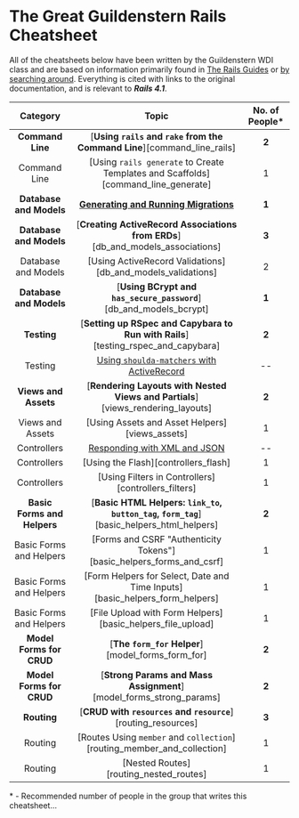 # The Great Guildenstern Rails Cheatsheet

All of the cheatsheets below have been written by the Guildenstern WDI class and are based on information primarily found in [The Rails Guides](http://guides.rubyonrails.org/) or [by searching around](http://www.google.com). Everything is cited with links to the original documentation, and is relevant to ***Rails 4.1***.

| Category                    | Topic                                                                            | No. of People* |
|:---------------------------:|:--------------------------------------------------------------------------------:|:--------------:|
| **Command Line**            | [**Using `rails` and `rake` from the Command Line**][command_line_rails]                  | **2** |
|   Command Line              | [Using `rails generate` to Create Templates and Scaffolds][command_line_generate]         |   1   |
| **Database and Models**     | [**Generating and Running Migrations**][db_and_models_migrations]                         | **1** |
| **Database and Models**     | [**Creating ActiveRecord Associations from ERDs**][db_and_models_associations]            | **3** |
|   Database and Models       | [Using ActiveRecord Validations][db_and_models_validations]                               |   2   |
| **Database and Models**     | [**Using BCrypt and `has_secure_password`**][db_and_models_bcrypt]                        | **1** |
| **Testing**                 | [**Setting up RSpec and Capybara to Run with Rails**][testing_rspec_and_capybara]         | **2** |
|   Testing                   | [Using `shoulda-matchers` with ActiveRecord][testing_using_shoulda-matchers]              | --    |
| **Views and Assets**        | [**Rendering Layouts with Nested Views and Partials**][views_rendering_layouts]           | **2** |
|   Views and Assets          | [Using Assets and Asset Helpers][views_assets]                                            |   1   |
|   Controllers               | [Responding with XML and JSON][controllers_xml_and_json]                                  | --    |
|   Controllers               | [Using the Flash][controllers_flash]                                                      |   1   |
|   Controllers               | [Using Filters in Controllers][controllers_filters]                                       |   1   |
| **Basic Forms and Helpers** | [**Basic HTML Helpers: `link_to`, `button_tag`, `form_tag`**][basic_helpers_html_helpers] | **2** |
|   Basic Forms and Helpers   | [Forms and CSRF "Authenticity Tokens"][basic_helpers_forms_and_csrf]                      |   1   |
|   Basic Forms and Helpers   | [Form Helpers for Select, Date and Time Inputs][basic_helpers_form_helpers]               |   1   |
|   Basic Forms and Helpers   | [File Upload with Form Helpers][basic_helpers_file_upload]                                |   1   |
| **Model Forms for CRUD**    | [**The `form_for` Helper**][model_forms_form_for]                                         | **2** |
| **Model Forms for CRUD**    | [**Strong Params and Mass Assignment**][model_forms_strong_params]                        | **2** |
| **Routing**                 | [**CRUD with `resources` and `resource`**][routing_resources]                             | **3** |
|   Routing                   | [Routes Using `member` and `collection`][routing_member_and_collection]                   |   1   |
|   Routing                   | [Nested Routes][routing_nested_routes]                                                    |   1   |

&#42; - Recommended number of people in the group that writes this cheatsheet...

<!-- Links -->

[testing_using_shoulda-matchers]: testing_using_shoulda-matchers.md
[controllers_xml_and_json]:       controllers_xml_and_json.md
[db_and_models_migrations]:       db_and_models_migrations.md 

<!-- Note: by moving the requisite link below out of the comment and up above, -->
<!--       the link will go live... -->

<!-- not completed yet [command_line_rails]:             command_line_rails.md -->
<!-- not completed yet [command_line_generate]:          command_line_generate.md -->
<!-- not completed yet [db_and_models_associations]:     db_and_models_associations.md -->
<!-- not completed yet [db_and_models_validations]:      db_and_models_validations.md -->
<!-- not completed yet [db_and_models_bcrypt]:           db_and_models_bcrypt.md -->
<!-- not completed yet [testing_rspec_and_capybara]:     testing_rspec_and_capybara.md -->
<!-- not completed yet [views_rendering_layouts]:        views_rendering_layouts.md -->
<!-- not completed yet [views_assets]:                   views_assets.md -->
<!-- not completed yet [basic_helpers_html_helpers]:     basic_helpers_html_helpers.md -->
<!-- not completed yet [basic_helpers_forms_and_csrf]:   basic_helpers_forms_and_csrf.md -->
<!-- not completed yet [basic_helpers_form_helpers]:     basic_helpers_form_helpers.md -->
<!-- not completed yet [basic_helpers_file_upload]:      basic_helpers_file_upload.md -->
<!-- not completed yet [model_forms_form_for]:           model_forms_form_for.md -->
<!-- not completed yet [model_forms_strong_params]:      model_forms_strong_params.md -->
<!-- not completed yet [controllers_flash]:              controllers_flash.md -->
<!-- not completed yet [controllers_filters]:            controllers_filters.md -->
<!-- not completed yet [routing_resources]:              routing_resources.md -->
<!-- not completed yet [routing_member_and_collection]:  routing_member_and_collection.md -->
<!-- not completed yet [routing_nested_routes]:          routing_nested_routes.md -->
